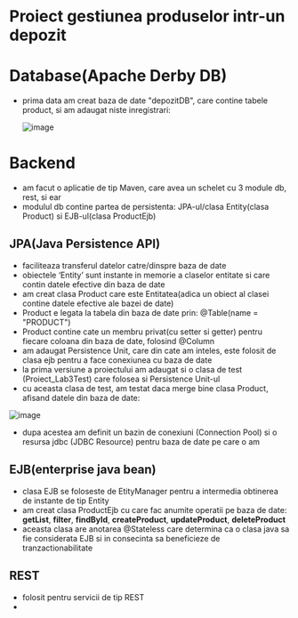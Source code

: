 # Proiect gestiunea produselor intr-un depozit

# Database(Apache Derby DB)
  - prima data am creat baza de date "depozitDB", care contine tabele product, si am adaugat niste inregistrari:
  
    ![image](https://user-images.githubusercontent.com/44323117/146452080-3bf15a52-1016-4096-bd28-bf0c56aa97bb.png)

# Backend 
- am facut o aplicatie de tip Maven, care avea un schelet cu 3 module db, rest, si ear
- modulul db contine partea de persistenta: JPA-ul/clasa Entity(clasa Product) si EJB-ul(clasa ProductEjb)
## JPA(Java Persistence API)
  - faciliteaza transferul datelor catre/dinspre baza de date
  - obiectele ‘Entity’ sunt instante in memorie a claselor entitate si care contin datele efective din baza de date
  - am creat clasa Product care este Entitatea(adica un obiect al clasei contine datele efective ale bazei de date)
  - Product e legata la tabela din baza de date prin: @Table(name = "PRODUCT")
  - Product contine cate un membru privat(cu setter si getter) pentru fiecare coloana din baza de date, folosind @Column
  - am adaugat Persistence Unit, care din cate am inteles, este folosit de clasa ejb pentru a face conexiunea cu baza de date
  - la prima versiune a proiectului am adaugat si o clasa de test (Proiect_Lab3Test) care folosea si Persistence Unit-ul
  - cu aceasta clasa de test, am testat daca merge bine clasa Product, afisand datele din baza de date:

  ![image](https://user-images.githubusercontent.com/44323117/146451393-b1ae2b39-1853-48aa-be95-14aa0dc99d6a.png)

  - dupa acestea am definit un bazin de conexiuni (Connection Pool) si o resursa jdbc (JDBC Resource) pentru baza de date pe care o am
  
## EJB(enterprise java bean)
  - clasa EJB se foloseste de EtityManager pentru a intermedia obtinerea de instante de tip Entity
  - am creat clasa ProductEjb cu care fac anumite operatii pe baza de date: **getList**, **filter**, **findById**, **createProduct**, **updateProduct**, **deleteProduct**
  - aceasta clasa are anotarea @Stateless care determina ca o clasa java sa fie considerata EJB si in consecinta sa beneficieze de tranzactionabilitate
  
## REST
  - folosit pentru servicii de tip REST
  - 





